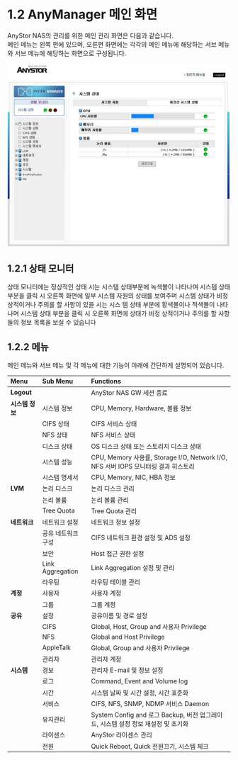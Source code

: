 # 1.2  AnyManager 메인 화면

AnyStor NAS의 관리를 위한 메인 관리 화면은 다음과 같습니다.  
메인 메뉴는 왼쪽 편에 있으며, 오른편 화면에는 각각의 메인 메뉴에 해당하는 서브 메뉴와 서브 메뉴에 해당하는 화면으로 구성됩니다. 

![\[ &#xADF8;&#xB9BC; 1.2 AnyManager &#xBA54;&#xC778; &#xAD00;&#xB9AC;&#xD654;&#xBA74; \]](../.gitbook/assets/mainview.png)

## 1.2.1 상태 모니터

상태 모니터에는 정상적인 상태 시는 시스템 상태부분에 녹색볼이 나타나며 시스템 상태부분을 클릭 시 오른쪽 화면에 일부 시스템 자원의 상태를 보여주며 시스템 상태가 비정상적이거나 주의를 할 사항이 있을 시는 시스 템 상태 부분에 황색볼이나 적색볼이 나타나며 시스템 상태 부분을 클릭 시 오른쪽 화면에 상태가 비정 상적이거나 주의를 할 사항들의 정보 목록을 보실 수 있습니다

## 1.2.2 메뉴

메인 메뉴와 서브 메뉴 및 각 메뉴에 대한 기능이 아래에 간단하게 설명되어 있습니다.

| Menu | Sub Menu | Functions |
| :-------- | :---- | :--- |
| **Logout** |  | AnyStor NAS GW 세션 종료 |
| **시스템 정보** | 시스템 정보 | CPU, Memory, Hardware, 볼륨 정보 |
|  | CIFS 상태 | CIFS 서비스 상태 |
|  | NFS 상태 | NFS 서비스 상태 |
|  | 디스크 상태 | OS 디스크 상태 또는 스토리지 디스크 상태 |
|  | 시스템 성능 | CPU, Memory 사용률, Storage I/O, Network I/O, NFS 서버 IOPS 모니터링 결과 히스토리 |
|  | 시스템 명세서 | CPU, Memory, NIC, HBA 정보 |
| **LVM** | 논리 디스크 | 논리 디스크 관리 |
|  | 논리 볼륨 | 논리 볼륨 관리 |
|  | Tree Quota | Tree Quota 관리 |
| **네트워크** | 네트워크 설정 | 네트워크 정보 설정 |
|  | 공유 네트워크 구성 | CIFS 네트워크 환경 설정 및 ADS 설정 |
|  | 보안 | Host 접근 권한 설정 |
|  | Link Aggregation | Link Aggregation 설정 및 관리 |
|  | 라우팅 | 라우팅 테이블 관리 |
| **계정** | 사용자 | 사용자 계정 |
|  | 그룹 | 그룹 계정 |
| **공유** | 설정 | 공유이름 및 경로 설정 |
|  | CIFS | Global, Host, Group and 사용자 Privilege |
|  | NFS | Global and Host Privilege |
|  | AppleTalk | Global, Group and 사용자 Privilege |
|  | 관리자 | 관리자 계정 |
| **시스템** | 경보 | 관리자 E-mail 및 정보 설정 |
|  | 로그 | Command, Event and Volume log |
|  | 시간 | 시스템 날짜 및 시간 설정, 시간 표준화 |
|  | 서비스 | CIFS, NFS, SNMP, NDMP 서비스 Daemon |
|  | 유지관리 | System Config and 로그 Backup,    버전 업그레이드, 시스템 설정 정보 재설정 및 초기화 |
|  | 라이센스 | AnyStor 라이센스 관리 |
|  | 전원 | Quick Reboot, Quick 전원끄기, 시스템 체크 |

